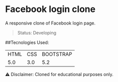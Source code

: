 # Facebook login clone
 
 
 A responsive clone of Facebook login page.
 
 > Status: Developing


##Tecnologies Used:

<table>
 <tr>
  <td>HTML</td>
  <td>CSS</td>
  <td>BOOTSTRAP</td>
 <tr>
  
 <tr>
  <td>5.0</td>
  <td>3.0</td>
  <td>5.2</td>
 <tr>
 
 </table>
 
 
 ⚠️ Disclaimer: Cloned for educational purposes only.
